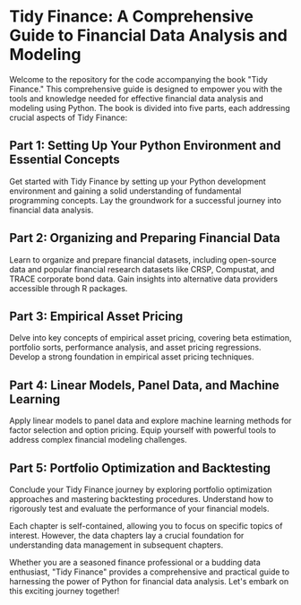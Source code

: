 # Tidy Finance: A Comprehensive Guide to Financial Data Analysis and Modeling

Welcome to the repository for the code accompanying the book "Tidy Finance." This comprehensive guide is designed to empower you with the tools and knowledge needed for effective financial data analysis and modeling using Python. The book is divided into five parts, each addressing crucial aspects of Tidy Finance:

## Part 1: Setting Up Your Python Environment and Essential Concepts
Get started with Tidy Finance by setting up your Python development environment and gaining a solid understanding of fundamental programming concepts. Lay the groundwork for a successful journey into financial data analysis.

## Part 2: Organizing and Preparing Financial Data
Learn to organize and prepare financial datasets, including open-source data and popular financial research datasets like CRSP, Compustat, and TRACE corporate bond data. Gain insights into alternative data providers accessible through R packages.

## Part 3: Empirical Asset Pricing
Delve into key concepts of empirical asset pricing, covering beta estimation, portfolio sorts, performance analysis, and asset pricing regressions. Develop a strong foundation in empirical asset pricing techniques.

## Part 4: Linear Models, Panel Data, and Machine Learning
Apply linear models to panel data and explore machine learning methods for factor selection and option pricing. Equip yourself with powerful tools to address complex financial modeling challenges.

## Part 5: Portfolio Optimization and Backtesting
Conclude your Tidy Finance journey by exploring portfolio optimization approaches and mastering backtesting procedures. Understand how to rigorously test and evaluate the performance of your financial models.

Each chapter is self-contained, allowing you to focus on specific topics of interest. However, the data chapters lay a crucial foundation for understanding data management in subsequent chapters.

Whether you are a seasoned finance professional or a budding data enthusiast, "Tidy Finance" provides a comprehensive and practical guide to harnessing the power of Python for financial data analysis. Let's embark on this exciting journey together!